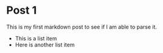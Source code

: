# Post 1
This is my first markdown post to see if I am able to parse it.

 - This is a list item
 - Here is another list item
